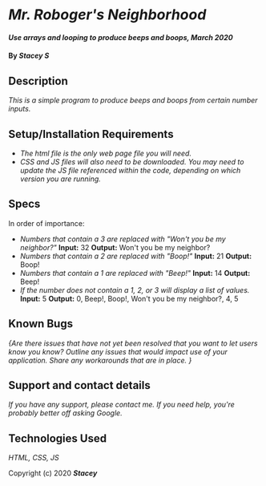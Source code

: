 # _Mr. Roboger's Neighborhood_

#### _Use arrays and looping to produce beeps and boops, March 2020_

#### By _**Stacey S**_

## Description

_This is a simple program to produce beeps and boops from certain number inputs._

## Setup/Installation Requirements

* _The html file is the only web page file you will need._
* _CSS and JS files will also need to be downloaded. You may need to update the JS file referenced within the code, depending on which version you are running._

## Specs

In order of importance:

* _Numbers that contain a 3 are replaced with "Won't you be my neighbor?"_
    **Input:** 32
    **Output:** Won't you be my neighbor?
* _Numbers that contain a 2 are replaced with "Boop!"_
    **Input:** 21
    **Output:** Boop!
* _Numbers that contain a 1 are replaced with "Beep!"_
    **Input:** 14
    **Output:** Beep!
* _If the number does not contain a 1, 2, or 3 will display a list of values._
    **Input:** 5
    **Output:** 0, Beep!, Boop!, Won't you be my neighbor?, 4, 5

## Known Bugs

_{Are there issues that have not yet been resolved that you want to let users know you know?  Outline any issues that would impact use of your application.  Share any workarounds that are in place. }_

## Support and contact details

_If you have any support, please contact me. If you need help, you're probably better off asking Google._

## Technologies Used

_HTML, CSS, JS_

Copyright (c) 2020 **_Stacey_**